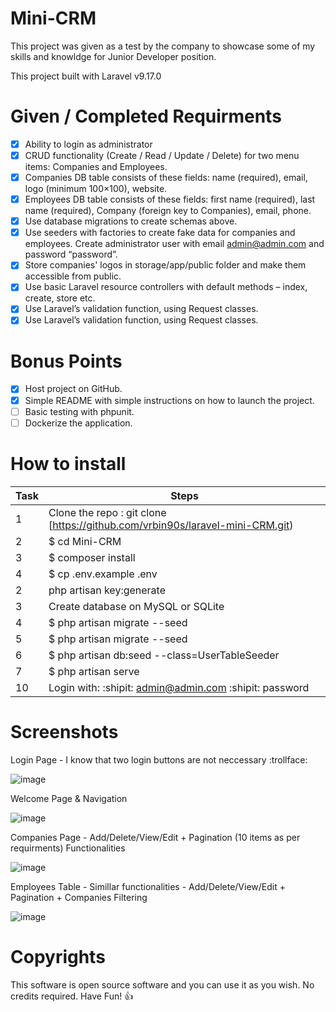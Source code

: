 # Mini-CRM
This project was given as a test by the company to showcase some of my skills and knowldge for Junior Developer position. 

This project built with Laravel v9.17.0

# Given / Completed Requirments
- [x] Ability to login as administrator
- [x] CRUD functionality (Create / Read / Update / Delete) for two menu items: Companies and
Employees.
- [x] Companies DB table consists of these fields: name (required), email, logo (minimum 100×100),
website.
- [x] Employees DB table consists of these fields: first name (required), last name (required),
Company (foreign key to Companies), email, phone.
- [x] Use database migrations to create schemas above.
- [x] Use seeders with factories to create fake data for companies and employees. Create
administrator user with email admin@admin.com and password “password”.
- [x] Store companies' logos in storage/app/public folder and make them accessible from public.
- [x] Use basic Laravel resource controllers with default methods – index, create, store etc.
- [x] Use Laravel’s validation function, using Request classes.
- [x] Use Laravel’s validation function, using Request classes.

# Bonus Points
- [x] Host project on GitHub.
- [x] Simple README with simple instructions on how to launch the project.
- [ ] Basic testing with phpunit.
- [ ] Dockerize the application.

# How to install

| Task           | Steps |  
|----------------|---------------|
| 1  | Clone the repo : git clone [https://github.com/vrbin90s/laravel-mini-CRM.git) |         |
| 2  | $ cd Mini-CRM  |  |
| 3  | $ composer install  |  |
| 4  | $ cp .env.example .env  |  | 
| 2  |  php artisan key:generate  |  |
| 3  | Create database on MySQL or SQLite  |  |
| 4  |$ php artisan migrate --seed  |  | 
| 5  |$ php artisan migrate --seed|
| 6  |$ php artisan db:seed --class=UserTableSeeder |
| 7  |$ php artisan serve |
|10| Login with: :shipit: admin@admin.com :shipit: password

# Screenshots

Login Page - I know that two login buttons are not neccessary :trollface:

![image](https://user-images.githubusercontent.com/72602872/172951663-018e145c-2886-4a9a-a1e5-6ab2e39f57ef.png)

Welcome Page & Navigation 

![image](https://user-images.githubusercontent.com/72602872/172952046-f0a717e4-c081-4768-9e5c-0fa4cc22066b.png)

Companies Page - Add/Delete/View/Edit + Pagination (10 items as per requirments) Functionalities

![image](https://user-images.githubusercontent.com/72602872/172952139-8fd9f30c-021b-4d78-9c18-7cd0009b083c.png)

Employees Table - Simillar functionalities - Add/Delete/View/Edit + Pagination + Companies Filtering

![image](https://user-images.githubusercontent.com/72602872/172952614-fe46f5e5-830a-439e-aa6a-cdbe48f8ae39.png)


# Copyrights

This software is open source software and you can use it as you wish. No credits required. Have Fun! :thumbsup:





